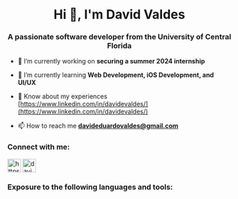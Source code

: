 <h1 align="center">Hi 👋, I'm David Valdes</h1>
<h3 align="center">A passionate software developer from the University of Central Florida</h3>

- 🚀 I’m currently working on **securing a summer 2024 internship**

- 🌱 I’m currently learning **Web Development, iOS Development, and UI/UX**

<!-- - 👯 I’m looking to collaborate on [1](link)


<!-- - 💬 Ask me about **1** -->

- 📄 Know about my experiences [https://www.linkedin.com/in/davidevaldes/](https://www.linkedin.com/in/davidevaldes/)

- 📫 How to reach me **davideduardovaldes@gmail.com**

<!-- - ⚡ Fun fact **1** -->

<h3 align="left">Connect with me:</h3>
<p align="left">
<a href="https://linkedin.com/in/https://www.linkedin.com/in/davidevaldes/" target="blank"><img align="center" src="https://img.shields.io/badge/LinkedIn-0077B5?style=for-the-badge&logo=linkedin&logoColor=white" alt="https://www.linkedin.com/in/davidevaldes/" height="30" /></a>
<a href="mailto: davideduardovaldes@gmail.com" target="blank"><img align="center" src="https://img.shields.io/badge/Gmail-D14836?style=for-the-badge&logo=gmail&logoColor=white" alt="davideduardovaldes@gmail.com" height="30" /></a>

</p>



<h3 align="left">Exposure to the following languages and tools:</h3>
